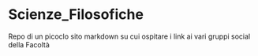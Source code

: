 # Scienze_Filosofiche
Repo di un picoclo sito markdown su cui ospitare i link ai vari gruppi social della Facoltà
